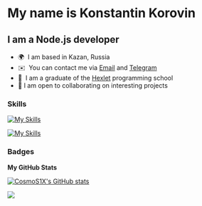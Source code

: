 My name is Konstantin Korovin
===================================

I am a Node.js developer
-----------------

* 🌍  I am based in Kazan, Russia
* ✉️  You can contact me via [Email](mailto:cosmo.stan.x@gmail.com) and [Telegram](https://t.me/CosmoS1X)
* 🧠  I am a graduate of the [Hexlet](https://ru.hexlet.io/) programming school
* 🤝  I am open to collaborating on interesting projects

### Skills

[![My Skills](https://skillicons.dev/icons?i=js,ts,nodejs,npm,bash,git,postgres,sqlite,jest)](https://skillicons.dev)

[![My Skills](https://skillicons.dev/icons?i=pug,bootstrap,html,css,webpack,docker,md,vscode,linux)](https://skillicons.dev)

### Badges

<b>My GitHub Stats</b>

<a href="http://www.github.com/CosmoS1X"><img src="https://github-readme-stats.vercel.app/api?username=CosmoS1X&show_icons=true&hide=stars,issues,&count_private=true&title_color=000000&text_color=000000&icon_color=64748b&bg_color=ffffff&hide_border=true&show_icons=true" alt="CosmoS1X's GitHub stats" /></a>

<a href="http://www.github.com/CosmoS1X"><img src="https://github-readme-streak-stats.herokuapp.com/?user=CosmoS1X&stroke=000000&background=ffffff&ring=000000&fire=000000&currStreakNum=000000&currStreakLabel=000000&sideNums=000000&sideLabels=000000&dates=000000&hide_border=true" /></a>

